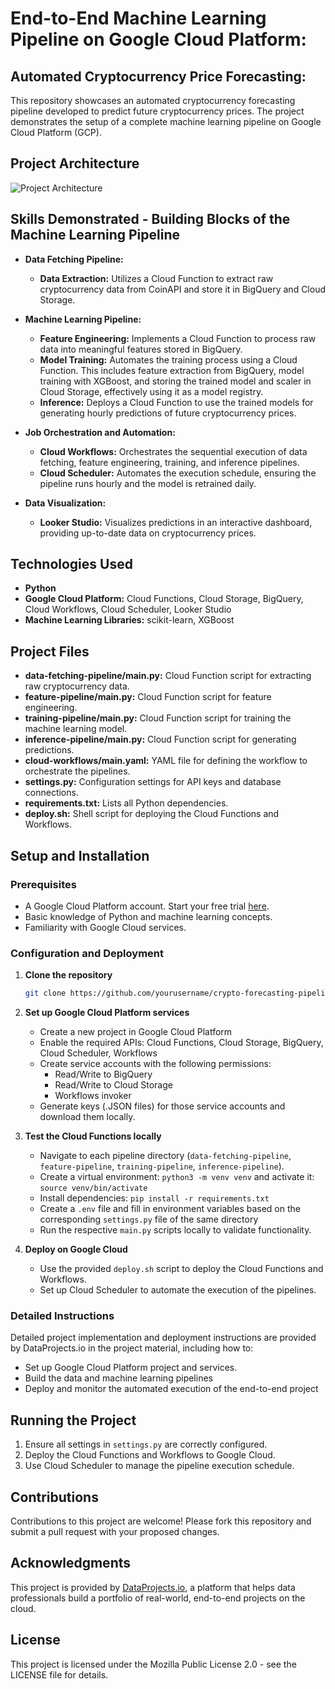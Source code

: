 # End-to-End Machine Learning Pipeline on Google Cloud Platform:

## Automated Cryptocurrency Price Forecasting:
This repository showcases an automated cryptocurrency forecasting pipeline developed to predict future cryptocurrency prices. The project demonstrates the setup of a complete machine learning pipeline on Google Cloud Platform (GCP).

## Project Architecture

![Project Architecture](https://github.com/michailchionidis/gcp-ml-pipeline/assets/104796421/4b5684a5-84db-480e-8d02-20ac3ab220dc)


## Skills Demonstrated - Building Blocks of the Machine Learning Pipeline

- **Data Fetching Pipeline:**
  - **Data Extraction:** Utilizes a Cloud Function to extract raw cryptocurrency data from CoinAPI and store it in BigQuery and Cloud Storage.

- **Machine Learning Pipeline:**
  - **Feature Engineering:** Implements a Cloud Function to process raw data into meaningful features stored in BigQuery.
  - **Model Training:** Automates the training process using a Cloud Function. This includes feature extraction from BigQuery, model training with XGBoost, and storing the trained model and scaler in Cloud Storage, effectively using it as a model registry.
  - **Inference:** Deploys a Cloud Function to use the trained models for generating hourly predictions of future cryptocurrency prices.

- **Job Orchestration and Automation:**
  - **Cloud Workflows:** Orchestrates the sequential execution of data fetching, feature engineering, training, and inference pipelines.
  - **Cloud Scheduler:** Automates the execution schedule, ensuring the pipeline runs hourly and the model is retrained daily.

- **Data Visualization:**
  - **Looker Studio:** Visualizes predictions in an interactive dashboard, providing up-to-date data on cryptocurrency prices.

## Technologies Used

- **Python**
- **Google Cloud Platform:** Cloud Functions, Cloud Storage, BigQuery, Cloud Workflows, Cloud Scheduler, Looker Studio
- **Machine Learning Libraries:** scikit-learn, XGBoost

## Project Files

- **data-fetching-pipeline/main.py:** Cloud Function script for extracting raw cryptocurrency data.
- **feature-pipeline/main.py:** Cloud Function script for feature engineering.
- **training-pipeline/main.py:** Cloud Function script for training the machine learning model.
- **inference-pipeline/main.py:** Cloud Function script for generating predictions.
- **cloud-workflows/main.yaml:** YAML file for defining the workflow to orchestrate the pipelines.
- **settings.py:** Configuration settings for API keys and database connections.
- **requirements.txt:** Lists all Python dependencies.
- **deploy.sh:** Shell script for deploying the Cloud Functions and Workflows.

## Setup and Installation

### Prerequisites

- A Google Cloud Platform account. Start your free trial [here](https://cloud.google.com/free).
- Basic knowledge of Python and machine learning concepts.
- Familiarity with Google Cloud services.

### Configuration and Deployment

1. **Clone the repository**

    ```bash
    git clone https://github.com/yourusername/crypto-forecasting-pipeline.git
    ```

2. **Set up Google Cloud Platform services**

    - Create a new project in Google Cloud Platform
    - Enable the required APIs: Cloud Functions, Cloud Storage, BigQuery, Cloud Scheduler, Workflows
    - Create service accounts with the following permissions:
        - Read/Write to BigQuery
        - Read/Write to Cloud Storage
        - Workflows invoker
    - Generate keys (.JSON files) for those service accounts and download them locally.

3. **Test the Cloud Functions locally**

    - Navigate to each pipeline directory (`data-fetching-pipeline`, `feature-pipeline`, `training-pipeline`, `inference-pipeline`).
    - Create a virtual environment: `python3 -m venv venv` and activate it: `source venv/bin/activate`
    - Install dependencies: `pip install -r requirements.txt`
    - Create a `.env` file and fill in environment variables based on the corresponding `settings.py` file of the same directory
    - Run the respective `main.py` scripts locally to validate functionality.

4. **Deploy on Google Cloud**

    - Use the provided `deploy.sh` script to deploy the Cloud Functions and Workflows.
    - Set up Cloud Scheduler to automate the execution of the pipelines.

### Detailed Instructions

Detailed project implementation and deployment instructions are provided by DataProjects.io in the project material, including how to:

- Set up Google Cloud Platform project and services.
- Build the data and machine learning pipelines
- Deploy and monitor the automated execution of the end-to-end project

## Running the Project

1. Ensure all settings in `settings.py` are correctly configured.
2. Deploy the Cloud Functions and Workflows to Google Cloud.
3. Use Cloud Scheduler to manage the pipeline execution schedule.

## Contributions

Contributions to this project are welcome! Please fork this repository and submit a pull request with your proposed changes.

## Acknowledgments

This project is provided by [DataProjects.io](https://dataprojects.io), a platform that helps data professionals build a portfolio of real-world, end-to-end projects on the cloud.

## License

This project is licensed under the Mozilla Public License 2.0 - see the LICENSE file for details.
